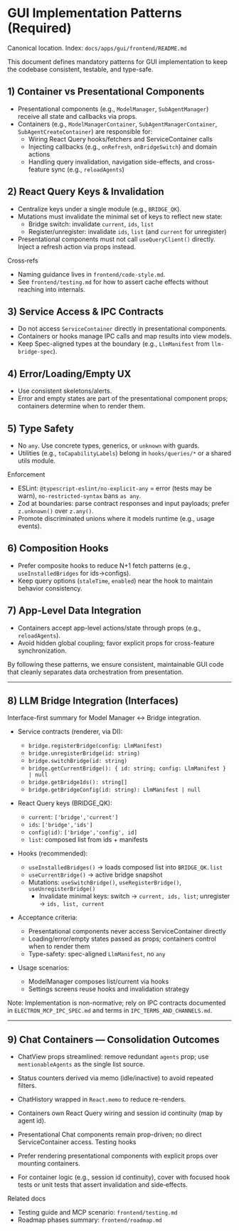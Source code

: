 # GUI Implementation Patterns (Required)

Canonical location. Index: `docs/apps/gui/frontend/README.md`

This document defines mandatory patterns for GUI implementation to keep the codebase consistent, testable, and type-safe.

## 1) Container vs Presentational Components

- Presentational components (e.g., `ModelManager`, `SubAgentManager`) receive all state and callbacks via props.
- Containers (e.g., `ModelManagerContainer`, `SubAgentManagerContainer`, `SubAgentCreateContainer`) are responsible for:
  - Wiring React Query hooks/fetchers and ServiceContainer calls
  - Injecting callbacks (e.g., `onRefresh`, `onBridgeSwitch`) and domain actions
  - Handling query invalidation, navigation side-effects, and cross-feature sync (e.g., `reloadAgents`)

## 2) React Query Keys & Invalidation

- Centralize keys under a single module (e.g., `BRIDGE_QK`).
- Mutations must invalidate the minimal set of keys to reflect new state:
  - Bridge switch: invalidate `current`, `ids`, `list`
  - Register/unregister: invalidate `ids`, `list` (and `current` for unregister)
- Presentational components must not call `useQueryClient()` directly. Inject a refresh action via props instead.

Cross‑refs

- Naming guidance lives in `frontend/code-style.md`.
- See `frontend/testing.md` for how to assert cache effects without reaching into internals.

## 3) Service Access & IPC Contracts

- Do not access `ServiceContainer` directly in presentational components.
- Containers or hooks manage IPC calls and map results into view models.
- Keep Spec-aligned types at the boundary (e.g., `LlmManifest` from `llm-bridge-spec`).

## 4) Error/Loading/Empty UX

- Use consistent skeletons/alerts.
- Error and empty states are part of the presentational component props; containers determine when to render them.

## 5) Type Safety

- No `any`. Use concrete types, generics, or `unknown` with guards.
- Utilities (e.g., `toCapabilityLabels`) belong in `hooks/queries/*` or a shared utils module.

Enforcement

- ESLint: `@typescript-eslint/no-explicit-any` = error (tests may be warn), `no-restricted-syntax` bans `as any`.
- Zod at boundaries: parse contract responses and input payloads; prefer `z.unknown()` over `z.any()`.
- Promote discriminated unions where it models runtime (e.g., usage events).

## 6) Composition Hooks

- Prefer composite hooks to reduce N+1 fetch patterns (e.g., `useInstalledBridges` for ids→configs).
- Keep query options (`staleTime`, `enabled`) near the hook to maintain behavior consistency.

## 7) App-Level Data Integration

- Containers accept app-level actions/state through props (e.g., `reloadAgents`).
- Avoid hidden global coupling; favor explicit props for cross-feature synchronization.

By following these patterns, we ensure consistent, maintainable GUI code that cleanly separates data orchestration from presentation.

---

## 8) LLM Bridge Integration (Interfaces)

Interface-first summary for Model Manager ↔ Bridge integration.

- Service contracts (renderer, via DI):
  - `bridge.registerBridge(config: LlmManifest)`
  - `bridge.unregisterBridge(id: string)`
  - `bridge.switchBridge(id: string)`
  - `bridge.getCurrentBridge(): { id: string; config: LlmManifest } | null`
  - `bridge.getBridgeIds(): string[]`
  - `bridge.getBridgeConfig(id: string): LlmManifest | null`

- React Query keys (BRIDGE_QK):
  - `current`: `['bridge','current']`
  - `ids`: `['bridge','ids']`
  - `config(id)`: `['bridge','config', id]`
  - `list`: composed list from ids + manifests

- Hooks (recommended):
  - `useInstalledBridges()` → loads composed list into `BRIDGE_QK.list`
  - `useCurrentBridge()` → active bridge snapshot
  - Mutations: `useSwitchBridge()`, `useRegisterBridge()`, `useUnregisterBridge()`
    - Invalidate minimal keys: switch → `current, ids, list`; unregister → `ids, list, current`

- Acceptance criteria:
  - Presentational components never access ServiceContainer directly
  - Loading/error/empty states passed as props; containers control when to render them
  - Type-safety: spec-aligned `LlmManifest`, no `any`

- Usage scenarios:
  - ModelManager composes list/current via hooks
  - Settings screens reuse hooks and invalidation strategy

Note: Implementation is non-normative; rely on IPC contracts documented in `ELECTRON_MCP_IPC_SPEC.md` and terms in `IPC_TERMS_AND_CHANNELS.md`.

---

## 9) Chat Containers — Consolidation Outcomes

- ChatView props streamlined: remove redundant `agents` prop; use `mentionableAgents` as the single list source.
- Status counters derived via memo (idle/inactive) to avoid repeated filters.
- ChatHistory wrapped in `React.memo` to reduce re-renders.
- Containers own React Query wiring and session id continuity (map by agent id).
- Presentational Chat components remain prop-driven; no direct ServiceContainer access.
  Testing hooks

- Prefer rendering presentational components with explicit props over mounting containers.
- For container logic (e.g., session id continuity), cover with focused hook tests or unit tests that assert invalidation and side‑effects.

Related docs

- Testing guide and MCP scenario: `frontend/testing.md`
- Roadmap phases summary: `frontend/roadmap.md`
